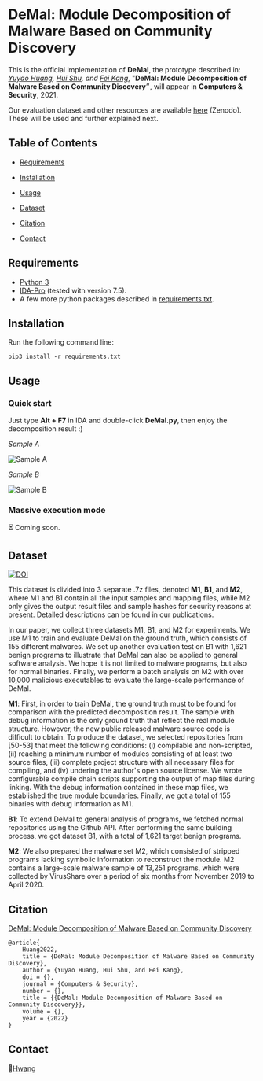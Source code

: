 # DeMal: Module Decomposition of Malware Based on Community Discovery

This is the official implementation of **DeMal**, the prototype described in: _[Yuyao Huang](https://github.com/RrUZi), [Hui Shu](mailto:shuhui123@126.com), and [Fei Kang](mailto:mathswork@163.com)_, "**DeMal: Module Decomposition of Malware Based on Community Discovery**״, will appear in **Computers & Security**, 2021.

Our evaluation dataset and other resources are available [here](https://doi.org/10.5281/zenodo.5637511) (Zenodo). These will be used and further explained next.

## Table of Contents

* [Requirements](#requirements)

* [Installation](#installation)
* [Usage](#usage)
* [Dataset](#dataset)
* [Citation](#citation)
* [Contact](#contact)

## Requirements

* [Python 3](https://www.python.org/downloads/)
* [IDA-Pro](https://www.hex-rays.com/products/ida/) (tested with version 7.5).
* A few more python packages described in [requirements.txt](requirements.txt).

## Installation

Run the following command line:

```
pip3 install -r requirements.txt
```

## Usage

### Quick start

Just type **Alt + F7** in IDA and double-click **DeMal.py**, then enjoy the decomposition result :)

_Sample A_

![Sample A](assets/1.gif)

_Sample B_

![Sample B](assets/2.gif)

### Massive execution mode

⏳ Coming soon.

## Dataset

[![DOI](https://zenodo.org/badge/DOI/10.5281/zenodo.5637511.svg)](https://doi.org/10.5281/zenodo.5637511)

This dataset is divided into 3 separate .7z files, denoted **M1**, **B1**, and **M2**, where M1 and B1 contain all the input samples and mapping files, while M2 only gives the output result files and sample hashes for security reasons at present. Detailed descriptions can be found in our publications.

In our paper, we collect three datasets M1, B1, and M2 for experiments. We use M1 to train and evaluate DeMal on the ground truth, which consists of 155 different malwares. We set up another evaluation test on B1 with 1,621 benign programs to illustrate that DeMal can also be applied to general software analysis. We hope it is not limited to malware programs, but also for normal binaries. Finally, we perform a batch analysis on M2 with over 10,000 malicious executables to evaluate the large-scale performance of DeMal.

**M1**: First, in order to train DeMal, the ground truth must to be found for comparison with the predicted decomposition result. The sample with debug information is the only ground truth that reflect the real module structure. However, the new public released malware source code is difficult to obtain. To produce the dataset, we selected repositories from [50-53] that meet the following conditions: (i) compilable and non-scripted, (ii) reaching a minimum number of modules consisting of at least two source files, (iii) complete project structure with all necessary files for compiling, and (iv) undering the author's open source license. We wrote configurable compile chain scripts supporting the output of map files during linking. With the debug information contained in these map files, we established the true module boundaries. Finally, we got a total of 155 binaries with debug information as M1.

**B1**: To extend DeMal to general analysis of programs, we fetched normal repositories using the Github API. After performing the same building process, we got dataset B1, with a total of 1,621 target benign programs.

**M2**: We also prepared the malware set M2, which consisted of stripped programs lacking symbolic information to reconstruct the module. M2 contains a large-scale malware sample of 13,251 programs, which were collected by VirusShare over a period of six months from November 2019 to April 2020.

## Citation

[DeMal: Module Decomposition of Malware Based on Community Discovery]()

```
@article{
    Huang2022,
    title = {DeMal: Module Decomposition of Malware Based on Community Discovery},
    author = {Yuyao Huang, Hui Shu, and Fei Kang},
    doi = {},
    journal = {Computers & Security},
    number = {},
    title = {{DeMal: Module Decomposition of Malware Based on Community Discovery}},
    volume = {},
    year = {2022}
}
```

## Contact

📧[Hwang](yyhuang_ieu@163.com)


